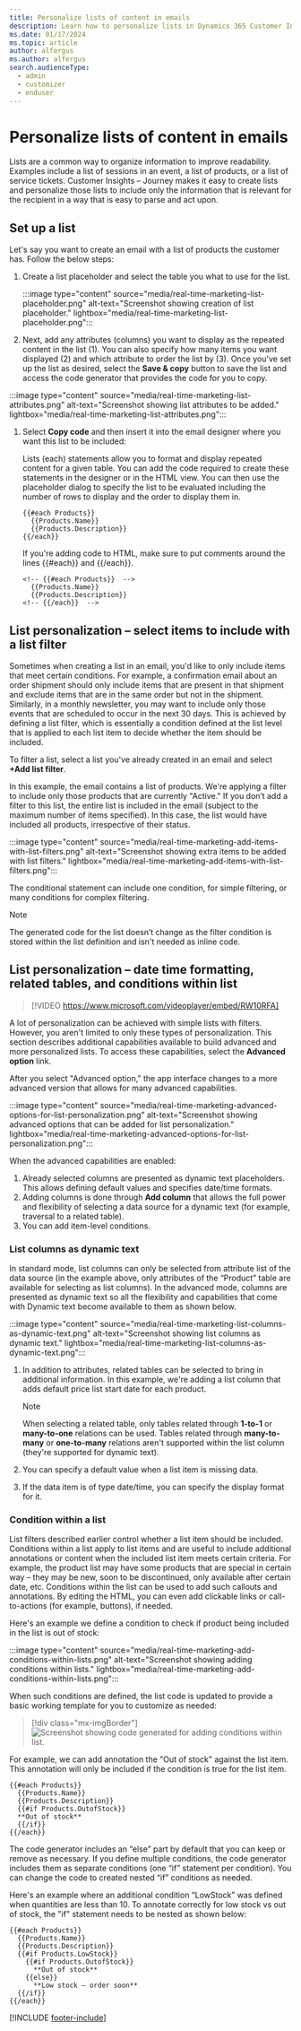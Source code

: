 ```yaml
---
title: Personalize lists of content in emails
description: Learn how to personalize lists in Dynamics 365 Customer Insights - Journeys.
ms.date: 01/17/2024
ms.topic: article
author: alfergus
ms.author: alfergus
search.audienceType: 
  - admin
  - customizer
  - enduser
---
```


# Personalize lists of content in emails

Lists are a common way to organize information to improve readability. Examples include a list of sessions in an event, a list of products, or a list of service tickets. Customer Insights – Journey makes it easy to create lists and personalize those lists to include only the information that is relevant for the recipient in a way that is easy to parse and act upon.

## Set up a list

Let's say you want to create an email with a list of products the customer has. Follow the below steps:

1. Create a list placeholder and select the table you what to use for the list.
 
    :::image type="content" source="media/real-time-marketing-list-placeholder.png" alt-text="Screenshot showing creation of list placeholder." lightbox="media/real-time-marketing-list-placeholder.png":::

1. Next, add any attributes (columns) you want to display as the repeated content in the list (1). You can also specify how many items you want displayed (2) and which attribute to order the list by (3). Once you've set up the list as desired, select the **Save & copy** button to save the list and access the code generator that provides the code for you to copy.

:::image type="content" source="media/real-time-marketing-list-attributes.png" alt-text="Screenshot showing list attributes to be added." lightbox="media/real-time-marketing-list-attributes.png":::

1. Select **Copy code** and then insert it into the email designer where you want this list to be included:

    Lists (each) statements allow you to format and display repeated content for a given table. You can add the code required to create these statements in the designer or in the HTML view. You can then use the placeholder dialog to specify the list to be evaluated including the number of rows to display and the order to display them in.

    ```
    {{#each Products}}
      {{Products.Name}}
      {{Products.Description}}
    {{/each}}
    ```

    If you're adding code to HTML, make sure to put comments around the lines {{#each}} and {{/each}}.

    ```
    <!-- {{#each Products}}  -->
      {{Products.Name}}
      {{Products.Description}}
    <!-- {{/each}}  -->
    ```

## List personalization – select items to include with a list filter

Sometimes when creating a list in an email, you'd like to only include items that meet certain conditions. For example, a confirmation email about an order shipment should only include items that are present in that shipment and exclude items that are in the same order but not in the shipment. Similarly, in a monthly newsletter, you may want to include only those events that are scheduled to occur in the next 30 days. This is achieved by defining a list filter, which is essentially a condition defined at the list level that is applied to each list item to decide whether the item should be included.

To filter a list, select a list you've already created in an email and select **+Add list filter**.

In this example, the email contains a list of products. We're applying a filter to include only those products that are currently "Active." If you don’t add a filter to this list, the entire list is included in the email (subject to the maximum number of items specified). In this case, the list would have included all products, irrespective of their status.

:::image type="content" source="media/real-time-marketing-add-items-with-list-filters.png" alt-text="Screenshot showing extra items to be added with list filters." lightbox="media/real-time-marketing-add-items-with-list-filters.png":::

The conditional statement can include one condition, for simple filtering, or many conditions for complex filtering.

> [!NOTE]
> The generated code for the list doesn’t change as the filter condition is stored within the list definition and isn't needed as inline code.

## List personalization –  date time formatting, related tables, and conditions within list

> [!VIDEO https://www.microsoft.com/videoplayer/embed/RW10RFA]

A lot of personalization can be achieved with simple lists with filters. However, you aren't limited to only these types of personalization. This section describes additional capabilities available to build advanced and more personalized lists. To access these capabilities, select the **Advanced option** link.

After you select "Advanced option," the app interface changes to a more advanced version that allows for many advanced capabilities.

:::image type="content" source="media/real-time-marketing-advanced-options-for-list-personalization.png" alt-text="Screenshot showing advanced options that can be added for list personalization." lightbox="media/real-time-marketing-advanced-options-for-list-personalization.png":::

When the advanced capabilities are enabled:

1. Already selected columns are presented as dynamic text placeholders. This allows defining default values and specifies date/time formats.
1. Adding columns is done through **Add column** that allows the full power and flexibility of selecting a data source for a dynamic text (for example, traversal to a related table).
1. You can add item-level conditions.

### List columns as dynamic text

In standard mode, list columns can only be selected from attribute list of the data source (in the example above, only attributes of the “Product” table are available for selecting as list columns). In the advanced mode, columns are presented as dynamic text so all the flexibility and capabilities that come with Dynamic text become available to them as shown below.

:::image type="content" source="media/real-time-marketing-list-columns-as-dynamic-text.png" alt-text="Screenshot showing list columns as dynamic text." lightbox="media/real-time-marketing-list-columns-as-dynamic-text.png":::

1. In addition to attributes, related tables can be selected to bring in additional information. In this example, we're adding a list column that adds default price list start date for each product.

    > [!NOTE]
    > When selecting a related table, only tables related through **1-to-1** or **many-to-one** relations can be used. Tables related through **many-to-many** or **one-to-many** relations aren't supported within the list column (they're supported for dynamic text).

1. You can specify a default value when a list item is missing data.
1. If the data item is of type date/time, you can specify the display format for it.

### Condition within a list

List filters described earlier control whether a list item should be included. Conditions within a list apply to list items and are useful to include additional annotations or content when the included list item meets certain criteria. For example, the product list may have some products that are special in certain way – they may be new, soon to be discontinued, only available after certain date, etc. Conditions within the list can be used to add such callouts and annotations. By editing the HTML, you can even add clickable links or call-to-actions (for example, buttons), if needed.

Here's an example we define a condition to check if product being included in the list is out of stock:

:::image type="content" source="media/real-time-marketing-add-conditions-within-lists.png" alt-text="Screenshot showing adding conditions within lists." lightbox="media/real-time-marketing-add-conditions-within-lists.png":::

When such conditions are defined, the list code is updated to provide a basic working template for you to customize as needed:

> [!div class="mx-imgBorder"]
> ![Screenshot showing code generated for adding conditions within list.](media/real-time-marketing-code-generator-1.png)

For example, we can add annotation the "Out of stock" against the list item. This annotation will only be included if the condition is true for the list item.

```
{{#each Products}}
  {{Products.Name}}
  {{Products.Description}}
  {{#if Products.OutofStock}}
  **Out of stock**
  {{/if}}
{{/each}}
```

The code generator includes an “else” part by default that you can keep or remove as necessary. If you define multiple conditions, the code generator includes them as separate conditions (one “if” statement per condition). You can change the code to created nested “if” conditions as needed.

Here's an example where an additional condition “LowStock” was defined when quantities are less than 10. To annotate correctly for low stock vs out of stock, the "if" statement needs to be nested as shown below:

```
{{#each Products}}
  {{Products.Name}}
  {{Products.Description}}
  {{#if Products.LowStock}}
    {{#if Products.OutofStock}}
      **Out of stock**
    {{else}}
      **Low stock – order soon**
  {{/if}}
{{/each}}
```

[!INCLUDE [footer-include](./includes/footer-banner.md)]
